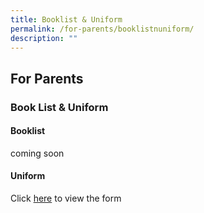 ```yaml
---
title: Booklist & Uniform
permalink: /for-parents/booklistnuniform/
description: ""
---
```

## For Parents

### Book List & Uniform

#### Booklist

coming soon

#### Uniform

Click [here](/files/DLS%20CP2-6%20.pdf) to view the form

